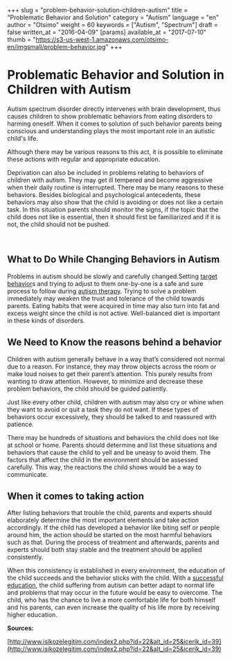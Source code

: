 +++
slug = "problem-behavior-solution-children-autism"
title = "Problematic Behavior and Solution"
category = "Autism"
language = "en"
author = "Otsimo"
weight = 60
keywords = ["Autism", "Spectrum"]
draft = false
written_at = "2016-04-09"
[params]
available_at = "2017-07-10"
thumb = "https://s3-us-west-1.amazonaws.com/otsimo-en/imgsmall/problem-behavior.jpg"
+++

# Problematic Behavior and Solution in Children with Autism

Autism spectrum disorder directly intervenes with brain development, thus causes children to show problematic behaviors from eating disorders to harming oneself. When it comes to solution of such behavior parents being conscious and understanding plays the most important role in an autistic child's life.

Although there may be various reasons to this act, it is possible to eliminate these actions with regular and appropriate education.

Deprivation can also be included in problems relating to behaviors of children with autism. They may get ill tempered and become aggressive when their daily routine is interrupted. There may be many reasons to these behaviors. Besides biological and psychological antecedents, these behaviors may also show that the child is avoiding or does not like a certain task. In this situation parents should monitor the signs, if the topic that the child does not like is essential, then it should first be familiarized and if it is not, the child should not be pushed.

 

## What to Do While Changing Behaviors in Autism

Problems in autism should be slowly and carefully changed.Setting [target behavior](/teaching-plan-choosing-target-behavior/)s and trying to adjust to them one-by-one is a safe and sure process to follow during [autism therapy](https://otsimo.com/starting-autism-therapy/). Trying to solve a problem immediately may weaken the trust and tolerance of the child towards parents. Eating habits that were acquired in time may also turn into fat and excess weight since the child is not active. Well-balanced diet is important in these kinds of disorders.

## We Need to Know the reasons behind a behavior

Children with autism generally behave in a way that’s considered not normal due to a reason. For instance, they may throw objects across the room or make loud noises to get their parent’s attention. This purely results from wanting to draw attention. However, to minimize and decrease these problem behaviors, the child should be guided patiently.

Just like every other child, children with autism may also cry or whine when they want to avoid or quit a task they do not want. If these types of behaviors occur excessively, they should be talked to and reassured with patience.

There may be hundreds of situations and behaviors the child does not like at school or home. Parents should determine and list these situations and behaviors that cause the child to yell and be uneasy to avoid them. The factors that affect the child in the environment should be assessed carefully. This way, the reactions the child shows would be a way to communicate.

## When it comes to taking action

After listing behaviors that trouble the child, parents and experts should elaborately determine the most important elements and take action accordingly. If the child has developed a behavior like biting self or people around him, the action should be started on the most harmful behaviors such as that. During the process of treatment and afterwards, parents and experts should both stay stable and the treatment should be applied consistently.

When this consistency is established in every environment, the education of the child succeeds and the behavior sticks with the child. With a [successful education](/choosing-autism-institution/), the child suffering from autism can better adapt to normal life and problems that may occur in the future would be easy to overcome. The child, who has the chance to live a more comfortable life for both himself and his parents, can even increase the quality of his life more by receiving higher education.

**Sources:**

[http://www.isikozelegitim.com/index2.php?id=22&alt_id=25&icerik_id=39](http://www.isikozelegitim.com/index2.php?id=22&alt_id=25&icerik_id=39)
